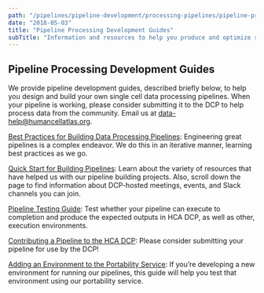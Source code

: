 ```yaml
---
path: "/pipelines/pipeline-development/processing-pipelines/pipeline-processing-development-guides"
date: "2018-05-03"
title: "Pipeline Processing Development Guides"
subTitle: "Information and resources to help you produce and optimize single cell data processing pipelines."
---
```

## Pipeline Processing Development Guides

We provide pipeline development guides, described briefly below, to help you design and build your own single cell data processing pipelines. When your pipeline is working, please consider submitting it to the DCP to help process data from the community. Email us at [data-help@humancellatlas.org](mailto:data-help@humancellatlas.org).

[Best Practices for Building Data Processing Pipelines](/pipelines/pipeline-development/processing-pipelines/pipeline-best-practices): Engineering great pipelines is a complex endeavor. We do this in an iterative manner, learning best practices as we go.

[Quick Start for Building Pipelines](/pipelines/pipeline-development/processing-pipelines/building-pipelines): Learn about the variety of resources that have helped us with our pipeline building projects. Also, scroll down the page to find information about DCP-hosted meetings, events, and Slack channels you can join.

[Pipeline Testing Guide](/pipelines/pipeline-development/processing-pipelines/testing-pipelines): Test whether your pipeline can execute to completion and produce the expected outputs in HCA DCP, as well as other, execution environments.

[Contributing a Pipeline to the HCA DCP](/contribute/analysis-pipelines): Please consider submitting your pipeline for use by the DCP!

[Adding an Environment to the Portability Service](/pipelines/pipeline-development/processing-pipelines/portability-service-environments): If you’re developing a new environment for running our pipelines, this guide will help you test that environment using our portability service.
